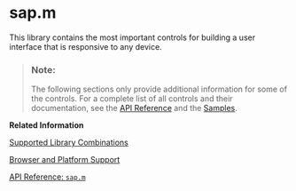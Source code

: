 <!-- loio48d939076f6243d0bbdfaf5b8789a946 -->

# sap.m

This library contains the most important controls for building a user interface that is responsive to any device.

> ### Note:  
> The following sections only provide additional information for some of the controls. For a complete list of all controls and their documentation, see the [API Reference](https://ui5.sap.com/#/api) and the [Samples](https://ui5.sap.com/#/controls). 

**Related Information**  


[Supported Library Combinations](../02_Read-Me-First/supported-library-combinations-363cd16.md "SAPUI5 provides a set of JavaScript and CSS libraries, which can be combined in an application using the combinations that are supported.")

[Browser and Platform Support](../02_Read-Me-First/browser-and-platform-support-74b59ef.md "Here you can find information on the browser and platform support for the SAPUI5 libraries on iOS, Android, macOS, and Windows platforms.")

[API Reference: `sap.m`](https://ui5.sap.com/#/api/sap.m)

